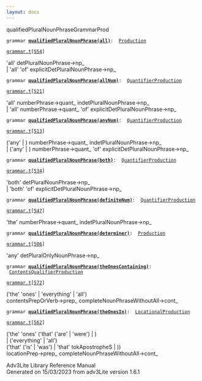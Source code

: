```yaml
---
layout: docs
---
```

<span class="title">qualifiedPluralNounPhrase</span><span class="type">GrammarProd</span>

`grammar `**[`qualifiedPluralNounPhrase(all)`](../object/qualifiedPluralNounPhrase(all).html)**` :   `[`Production`](../object/Production.html)

[`grammar.t`](../file/grammar.t.html)`[`[`554`](../source/grammar.t.html#554)`]`

<div class="gramrule">

'all' detPluralNounPhrase-\>np\_  
\| 'all' 'of' explicitDetPluralNounPhrase-\>np\_  

</div>

`grammar `**[`qualifiedPluralNounPhrase(allNum)`](../object/qualifiedPluralNounPhrase(allNum).html)**` :   `[`QuantifierProduction`](../object/QuantifierProduction.html)

[`grammar.t`](../file/grammar.t.html)`[`[`521`](../source/grammar.t.html#521)`]`

<div class="gramrule">

'all' numberPhrase-\>quant\_ indetPluralNounPhrase-\>np\_  
\| 'all' numberPhrase-\>quant\_ 'of'
explicitDetPluralNounPhrase-\>np\_  

</div>

`grammar `**[`qualifiedPluralNounPhrase(anyNum)`](../object/qualifiedPluralNounPhrase(anyNum).html)**` :   `[`QuantifierProduction`](../object/QuantifierProduction.html)

[`grammar.t`](../file/grammar.t.html)`[`[`513`](../source/grammar.t.html#513)`]`

<div class="gramrule">

('any' \| ) numberPhrase-\>quant\_ indetPluralNounPhrase-\>np\_  
\| ('any' \| ) numberPhrase-\>quant\_ 'of'
explicitDetPluralNounPhrase-\>np\_  

</div>

`grammar `**[`qualifiedPluralNounPhrase(both)`](../object/qualifiedPluralNounPhrase(both).html)**` :   `[`QuantifierProduction`](../object/QuantifierProduction.html)

[`grammar.t`](../file/grammar.t.html)`[`[`534`](../source/grammar.t.html#534)`]`

<div class="gramrule">

'both' detPluralNounPhrase-\>np\_  
\| 'both' 'of' explicitDetPluralNounPhrase-\>np\_  

</div>

`grammar `**[`qualifiedPluralNounPhrase(definiteNum)`](../object/qualifiedPluralNounPhrase(definiteNum).html)**` :   `[`QuantifierProduction`](../object/QuantifierProduction.html)

[`grammar.t`](../file/grammar.t.html)`[`[`547`](../source/grammar.t.html#547)`]`

<div class="gramrule">

'the' numberPhrase-\>quant\_ indetPluralNounPhrase-\>np\_  

</div>

`grammar `**[`qualifiedPluralNounPhrase(determiner)`](../object/qualifiedPluralNounPhrase(determiner).html)**` :   `[`Production`](../object/Production.html)

[`grammar.t`](../file/grammar.t.html)`[`[`506`](../source/grammar.t.html#506)`]`

<div class="gramrule">

'any' detPluralOnlyNounPhrase-\>np\_  

</div>

`grammar `**[`qualifiedPluralNounPhrase(theOnesContaining)`](../object/qualifiedPluralNounPhrase(theOnesContaining).html)**` :   `[`ContentsQualifierProduction`](../object/ContentsQualifierProduction.html)

[`grammar.t`](../file/grammar.t.html)`[`[`572`](../source/grammar.t.html#572)`]`

<div class="gramrule">

('the' 'ones' \| 'everything' \| 'all')  
contentsPrepOrVerb-\>prep\_ completeNounPhraseWithoutAll-\>cont\_  

</div>

`grammar `**[`qualifiedPluralNounPhrase(theOnesIn)`](../object/qualifiedPluralNounPhrase(theOnesIn).html)**` :   `[`LocationalProduction`](../object/LocationalProduction.html)

[`grammar.t`](../file/grammar.t.html)`[`[`562`](../source/grammar.t.html#562)`]`

<div class="gramrule">

('the' 'ones' ('that' ('are' \| 'were') \| )  
\| ('everything' \| 'all')  
('that' ('is' \| 'was') \| 'that' tokApostropheS \| ))  
locationPrep-\>prep\_ completeNounPhraseWithoutAll-\>cont\_  

</div>

<div class="ftr">

Adv3Lite Library Reference Manual  
Generated on 15/03/2023 from adv3Lite version 1.6.1

</div>
